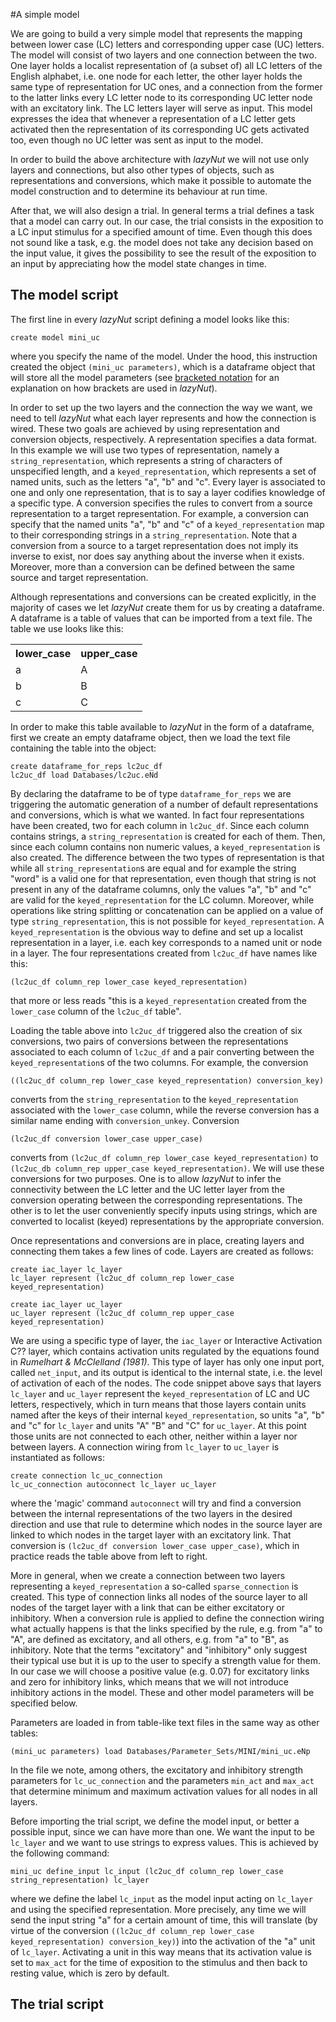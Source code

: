 #A simple model

We are going to build a very simple model that represents the mapping between lower case (LC) letters and corresponding upper case (UC) letters. The model will consist of two layers and one connection between the two. One layer holds a localist representation of (a subset of) all LC letters of the English alphabet, i.e. one node for each letter, the other layer holds the same type of representation for UC ones, and a connection from the former to the latter links every LC letter node to its corresponding UC letter node with an excitatory link. 
The LC letters layer will serve as input. This model expresses the idea that whenever a representation of a LC letter gets activated then the representation of its corresponding UC gets activated too, even though no UC letter was sent as input to the model.   

In order to build the above architecture with *lazyNut* we will not use only layers and connections, but also other types of objects, such as  representations and conversions, which make it possible to automate the model construction and to determine its behaviour at run time. 

After that, we will also design a trial. In general terms a trial defines a task that a model can carry out. In our case, the trial consists in the exposition to a LC input stimulus for a specified amount of time. Even though this does not sound like a task, e.g. the model does not take any decision based on the input value, it gives the possibility to see the result of the exposition to an input by appreciating how the model state changes in time.    

## The model script

The first line in every *lazyNut* script defining a model looks like this:

	create model mini_uc
where you specify the name of the model. Under the hood, this instruction created the object `(mini_uc parameters)`, which is a dataframe object that will store all the model parameters (see [bracketed notation](bracketed_notation) for an explanation on how brackets are used in *lazyNut*). 

In order to set up the two layers and the connection the way we want, we need to tell *lazyNut* what each layer represents and how the connection is wired. These two goals are achieved by using representation and conversion objects, respectively. A representation specifies a data format. In this example we will use two types of representation, namely a `string_representation`, which represents a string of characters of unspecified length, and a `keyed_representation`, which represents a set of named units, such as the letters "a", "b" and "c". Every layer is associated to one and only one representation, that is to say a layer codifies knowledge of a specific type. A conversion specifies the rules to convert from a source representation to a target representation. For example, a conversion can specify that the named units  "a", "b" and "c" of a `keyed_representation` map to their corresponding strings in a `string_representation`. Note that a conversion from a source to a target representation does not imply its inverse to exist, nor does say anything about the inverse when it exists. Moreover, more than a conversion can be defined between the same source and target representation.

Although representations and conversions can be created explicitly, in the majority of cases we let  *lazyNut* create them for us by creating a dataframe. A dataframe is a table of values that can be imported from a text file. The table we use looks like this:

<table style="width:50%">
	<tr>
    <th>lower_case</th>
	<th>upper_case</th>
	</tr>
	<tr>
    	<td>a</td>
		<td>A</td>
	</tr>
	<tr>
    	<td>b</td>
		<td>B</td>
	</tr>
	<tr>
    	<td>c</td>
		<td>C</td>
	</tr>
 </table>

In order to make this table available to *lazyNut* in the form of a dataframe, first we create an empty dataframe object, then we load the text file containing the table into the object:

	create dataframe_for_reps lc2uc_df	
	lc2uc_df load Databases/lc2uc.eNd

By declaring the dataframe to be of type `dataframe_for_reps` we are triggering the automatic generation of a number of default representations and conversions, which is what we wanted. In fact four representations have been created, two for each column in `lc2uc_df`. Since each column contains strings, a  `string_representation` is created for each of them. Then, since each column contains non numeric values, a `keyed_representation` is also created. The difference between the two types of representation is that while all  `string_representation`s are equal and for example the string "word" is a valid one for that representation, even though that string is not present in any of the dataframe columns, only the values "a", "b" and "c" are valid for the `keyed_representation` for the LC column. Moreover, while operations like string splitting or concatenation can be applied on a value of type `string_representation`, this is not possible for  `keyed_representation`. A `keyed_representation` is the obvious way to define and set up a localist representation in a layer, i.e. each key corresponds to a named unit or node in a layer. 
The four representations created from  `lc2uc_df` have names like this:

	(lc2uc_df column_rep lower_case keyed_representation)
that more or less reads "this is a `keyed_representation` created from the `lower_case` column of the  `lc2uc_df` table". 

Loading the table above into `lc2uc_df` triggered also the creation of six conversions, two pairs of conversions between the representations associated to each column of  `lc2uc_df` and a pair converting between the `keyed_representation`s of the two columns. For example, the conversion

	((lc2uc_df column_rep lower_case keyed_representation) conversion_key)
converts from the `string_representation` to the `keyed_representation` associated with the `lower_case` column, while the reverse conversion has a similar name ending with `conversion_unkey`. Conversion

	(lc2uc_df conversion lower_case upper_case)
converts from `(lc2uc_df column_rep lower_case keyed_representation)` to `(lc2uc_db column_rep upper_case keyed_representation)`. We will use these conversions for two purposes. One is to allow *lazyNut* to infer the connectivity between the LC letter and the UC letter layer from the conversion operating between the corresponding representations. The other is to let the user conveniently specify inputs using strings, which are converted to localist (keyed) representations by the appropriate conversion. 

Once representations and conversions are in place, creating layers and connecting them takes a few lines of code. Layers are created as follows:

	create iac_layer lc_layer
	lc_layer represent (lc2uc_df column_rep lower_case keyed_representation)

	create iac_layer uc_layer
	uc_layer represent (lc2uc_df column_rep upper_case keyed_representation)

We are using a specific type of layer, the `iac_layer` or Interactive Activation C?? layer, which contains activation units regulated by the  equations found in *Rumelhart & McClelland (1981)*. This type of layer has only one input port, called `net_input`, and its output is identical to the       internal state, i.e. the level of activation of each of the nodes. The code snippet above says that layers `lc_layer` and `uc_layer` represent the `keyed_representation` of LC and UC letters, respectively, which in turn means that those layers contain  units named after the  keys of their internal `keyed_representation`, so units  "a", "b" and "c" for `lc_layer` and units "A" "B" and "C" for `uc_layer`. At this point those units are not connected to each other, neither within a layer nor between layers. A connection wiring from `lc_layer` to `uc_layer` is instantiated as follows:

	create connection lc_uc_connection
	lc_uc_connection autoconnect lc_layer uc_layer

where the 'magic' command `autoconnect` will try and find a conversion between the internal representations of the two layers in the desired direction and use that rule to determine which nodes in the source layer are linked to which nodes in the target layer  with an excitatory link. That conversion is `(lc2uc_df conversion lower_case upper_case)`, which in practice reads the table above from left to right. 

More in general, when we create a connection between two layers representing a  `keyed_representation` a so-called `sparse_connection` is  created. This type of connection links all nodes of the source layer to all nodes of the target layer with a link that can be either excitatory or inhibitory. When a conversion rule is applied to define the connection wiring what actually happens is that the links specified by the rule, e.g. from "a" to "A", are defined as excitatory, and all others, e.g. from "a" to "B", as inhibitory. Note that the terms "excitatory" and "inhibitory" only suggest their typical use but it is up to the user to specify a  strength value for them. In our case we will choose a positive value (e.g. 0.07) for excitatory links and zero for inhibitory links, which means that we will not introduce inhibitory actions in the model. 
These and other model parameters will be specified below.

Parameters are loaded in from table-like text files in the same way as other tables:

	(mini_uc parameters) load Databases/Parameter_Sets/MINI/mini_uc.eNp
In the file we note, among others, the excitatory and inhibitory strength parameters for `lc_uc_connection` and the parameters  `min_act` and `max_act` that determine minimum and maximum activation values for all nodes in all layers. 

Before importing the trial script, we define the model input, or better a possible input, since we can have more than one. We want the input to be `lc_layer` and we want to use strings to express values. This is achieved by the following command:
 
	mini_uc define_input lc_input (lc2uc_df column_rep lower_case string_representation) lc_layer
where we define the label `lc_input` as the model input acting on   `lc_layer`   and using the specified representation. More precisely, any time we will send the input string "a" for a certain amount of time, this will translate (by virtue of the conversion `((lc2uc_df column_rep lower_case keyed_representation) conversion_key)`) into the activation of the "a" unit of  `lc_layer`. Activating a unit in this way means that its activation value is set to `max_act` for the time of exposition to the stimulus and then back to resting value, which is zero by default.





## The trial script